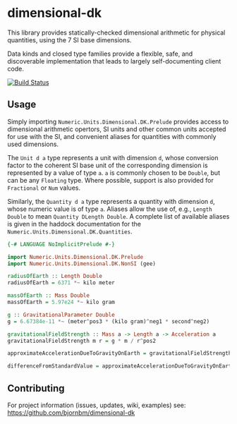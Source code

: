 dimensional-dk
==============

This library provides statically-checked dimensional arithmetic for physical quantities, using the 7 SI base dimensions.

Data kinds and closed type families provide a flexible, safe, and discoverable implementation that leads to largely self-documenting
client code.

[![Build Status](https://travis-ci.org/bjornbm/dimensional-dk.svg?branch=master)](https://travis-ci.org/bjornbm/dimensional-dk)

Usage
-----

Simply importing `Numeric.Units.Dimensional.DK.Prelude` provides access to dimensional arithmetic opertors, SI units and other common units
accepted for use with the SI, and convenient aliases for quantities with commonly used dimensions.

The `Unit d a` type represents a unit with dimension `d`, whose conversion factor to the coherent SI base unit of the corresponding dimension
is represented by a value of type `a`. `a` is commonly chosen to be `Double`, but can be any `Floating` type. Where possible, support is also
provided for `Fractional` or `Num` values.

Similarly, the `Quantity d a` type represents a quantity with dimension `d`, whose numeric value is of type `a`. Aliases allow the use of, e.g.,
`Length Double` to mean `Quantity DLength Double`. A complete list of available aliases is given in the haddock documentation for the
`Numeric.Units.Dimensional.DK.Quantities`.

```haskell
{-# LANGUAGE NoImplicitPrelude #-}

import Numeric.Units.Dimensional.DK.Prelude
import Numeric.Units.Dimensional.DK.NonSI (gee)

radiusOfEarth :: Length Double
radiusOfEarth = 6371 *~ kilo meter

massOfEarth :: Mass Double
massOfEarth = 5.97e24 *~ kilo gram

g :: GravitationalParameter Double
g = 6.67384e-11 *~ (meter^pos3 * (kilo gram)^neg1 * second^neg2)

gravitationalFieldStrength :: Mass a -> Length a -> Acceleration a
gravitationalFieldStrength m r = g * m / r^pos2

approximateAccelerationDueToGravityOnEarth = gravitationalFieldStrength massOfEarth radiusOfEarth

differenceFromStandardValue = approximateAccelerationDueToGravityOnEarth /~ gee
```

Contributing
------------

For project information (issues, updates, wiki, examples) see:
  https://github.com/bjornbm/dimensional-dk
